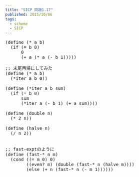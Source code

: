 ```yaml
---
title: "SICP 問題1.17"
published: 2015/10/06
tags:
  - scheme
  - SICP
---
```



<pre class="code lang-scheme" data-lang="scheme" data-unlink><span class="synSpecial">(</span><span class="synStatement">define</span> <span class="synSpecial">(</span><span class="synIdentifier">*</span> a b<span class="synSpecial">)</span>
  <span class="synSpecial">(</span><span class="synStatement">if</span> <span class="synSpecial">(</span><span class="synIdentifier">=</span> b <span class="synConstant">0</span><span class="synSpecial">)</span>
      <span class="synConstant">0</span>
      <span class="synSpecial">(</span><span class="synIdentifier">+</span> a <span class="synSpecial">(</span><span class="synIdentifier">*</span> a <span class="synSpecial">(</span><span class="synIdentifier">-</span> b <span class="synConstant">1</span><span class="synSpecial">)))))</span>

<span class="synComment">;; 末尾再帰にしてみた</span>
<span class="synSpecial">(</span><span class="synStatement">define</span> <span class="synSpecial">(</span><span class="synIdentifier">*</span> a b<span class="synSpecial">)</span>
  <span class="synSpecial">(</span>*iter a b <span class="synConstant">0</span><span class="synSpecial">))</span>

<span class="synSpecial">(</span><span class="synStatement">define</span> <span class="synSpecial">(</span>*iter a b sum<span class="synSpecial">)</span>
  <span class="synSpecial">(</span><span class="synStatement">if</span> <span class="synSpecial">(</span><span class="synIdentifier">=</span> b <span class="synConstant">0</span><span class="synSpecial">)</span>
      sum
      <span class="synSpecial">(</span>*iter a <span class="synSpecial">(</span><span class="synIdentifier">-</span> b <span class="synConstant">1</span><span class="synSpecial">)</span> <span class="synSpecial">(</span><span class="synIdentifier">+</span> a sum<span class="synSpecial">))))</span>

<span class="synSpecial">(</span><span class="synStatement">define</span> <span class="synSpecial">(</span>double n<span class="synSpecial">)</span>
  <span class="synSpecial">(</span><span class="synIdentifier">*</span> <span class="synConstant">2</span> n<span class="synSpecial">))</span>

<span class="synSpecial">(</span><span class="synStatement">define</span> <span class="synSpecial">(</span>halve n<span class="synSpecial">)</span>
  <span class="synSpecial">(</span><span class="synIdentifier">/</span> n <span class="synConstant">2</span><span class="synSpecial">))</span>


<span class="synComment">;; fast-exptのように</span>
<span class="synSpecial">(</span><span class="synStatement">define</span> <span class="synSpecial">(</span>fast-* n m<span class="synSpecial">)</span>
  <span class="synSpecial">(</span><span class="synStatement">cond</span> <span class="synSpecial">((</span><span class="synIdentifier">=</span> m <span class="synConstant">0</span><span class="synSpecial">)</span> <span class="synConstant">0</span><span class="synSpecial">)</span>
        <span class="synSpecial">((</span><span class="synIdentifier">even?</span> m<span class="synSpecial">)</span> <span class="synSpecial">(</span>double <span class="synSpecial">(</span>fast-* n <span class="synSpecial">(</span>halve m<span class="synSpecial">))))</span>
        <span class="synSpecial">(</span><span class="synStatement">else</span> <span class="synSpecial">(</span><span class="synIdentifier">+</span> n <span class="synSpecial">(</span>fast-* n <span class="synSpecial">(</span><span class="synIdentifier">-</span> m <span class="synConstant">1</span><span class="synSpecial">))))))</span>
</pre>



